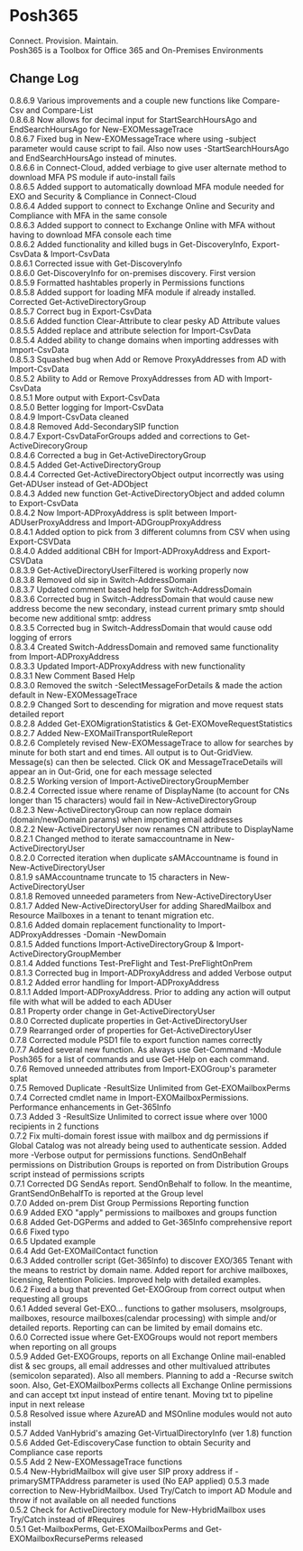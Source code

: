 # Posh365

Connect.  Provision.  Maintain.  
Posh365 is a Toolbox for Office 365 and On-Premises Environments
 

## Change Log   
   
0.8.6.9 Various improvements and a couple new functions like Compare-Csv and Compare-List   
0.8.6.8 Now allows for decimal input for StartSearchHoursAgo and EndSearchHoursAgo for New-EXOMessageTrace     
0.8.6.7 Fixed bug in New-EXOMessageTrace where using -subject parameter would cause script to fail.  Also now uses -StartSearchHoursAgo and EndSearchHoursAgo instead of minutes.   
0.8.6.6 in Connect-Cloud, added verbiage to give user alternate method to download MFA PS module if auto-install fails   
0.8.6.5 Added support to automatically download MFA module needed for EXO and Security & Compliance in Connect-Cloud   
0.8.6.4 Added support to connect to Exchange Online and Security and Compliance with MFA in the same console   
0.8.6.3 Added support to connect to Exchange Online with MFA without having to download MFA console each time   
0.8.6.2 Added functionality and killed bugs in Get-DiscoveryInfo, Export-CsvData & Import-CsvData  
0.8.6.1 Corrected issue with Get-DiscoveryInfo   
0.8.6.0 Get-DiscoveryInfo for on-premises discovery. First version  
0.8.5.9 Formatted hashtables properly in Permissions functions  
0.8.5.8 Added support for loading MFA module if already installed.  Corrected Get-ActiveDirectoryGroup  
0.8.5.7 Correct bug in Export-CsvData  
0.8.5.6 Added function Clear-Attribute to clear pesky AD Attribute values  
0.8.5.5 Added replace and attribute selection for Import-CsvData  
0.8.5.4 Added ability to change domains when importing addresses with Import-CsvData  
0.8.5.3 Squashed bug when Add or Remove ProxyAddresses from AD with Import-CsvData  
0.8.5.2 Ability to Add or Remove ProxyAddresses from AD with Import-CsvData  
0.8.5.1 More output with Export-CsvData  
0.8.5.0 Better logging for Import-CsvData  
0.8.4.9 Import-CsvData cleaned  
0.8.4.8 Removed Add-SecondarySIP function  
0.8.4.7 Export-CsvDataForGroups added and corrections to Get-ActiveDirecoryGroup  
0.8.4.6 Corrected a bug in Get-ActiveDirectoryGroup  
0.8.4.5 Added Get-ActiveDirectoryGroup  
0.8.4.4 Corrected Get-ActiveDirectoryObject output incorrectly was using Get-ADUser instead of Get-ADObject  
0.8.4.3 Added new function Get-ActiveDirectoryObject and added column to Export-CsvData  
0.8.4.2 Now Import-ADProxyAddress is split between Import-ADUserProxyAddress and Import-ADGroupProxyAddress  
0.8.4.1 Added option to pick from 3 different columns from CSV when using Export-CSVData  
0.8.4.0 Added additional CBH for Import-ADProxyAddress and Export-CSVData  
0.8.3.9 Get-ActiveDirectoryUserFiltered is working properly now  
0.8.3.8 Removed old sip in Switch-AddressDomain  
0.8.3.7 Updated comment based help for Switch-AddressDomain  
0.8.3.6 Corrected bug in Switch-AddressDomain that would cause new address become the new secondary, instead current primary smtp should become new additional smtp: address  
0.8.3.5 Corrected bug in Switch-AddressDomain that would cause odd logging of errors  
0.8.3.4 Created Switch-AddressDomain and removed same functionality from Import-ADProxyAddress   
0.8.3.3 Updated Import-ADProxyAddress with new functionality  
0.8.3.1 New Comment Based Help  
0.8.3.0 Removed the switch -SelectMessageForDetails & made the action default in New-EXOMessageTrace  
0.8.2.9 Changed Sort to descending for migration and move request stats detailed report  
0.8.2.8 Added Get-EXOMigrationStatistics & Get-EXOMoveRequestStatistics  
0.8.2.7 Added New-EXOMailTransportRuleReport  
0.8.2.6 Completely revised New-EXOMessageTrace to allow for searches by minute for both start and end times. All output is to Out-GridView. Message(s) can then be selected.  Click OK and MessageTraceDetails will appear an in Out-Grid, one for each message selected  
0.8.2.5 Working version of Import-ActiveDirectoryGroupMember   
0.8.2.4 Corrected issue where rename of DisplayName (to account for CNs longer than 15 characters) would fail in New-ActiveDirectoryGroup   
0.8.2.3 New-ActiveDirectoryGroup can now replace domain (domain/newDomain params) when importing email addresses   
0.8.2.2 New-ActiveDirectoryUser now renames CN attribute to DisplayName   
0.8.2.1 Changed method to iterate samaccountname in New-ActiveDirectoryUser   
0.8.2.0 Corrected iteration when duplicate sAMAccountname is found in New-ActiveDirectoryUser   
0.8.1.9 sAMAccountname truncate to 15 characters in New-ActiveDirectoryUser   
0.8.1.8 Removed unneeded parameters from New-ActiveDirectoryUser   
0.8.1.7 Added New-ActiveDirectoryUser for adding SharedMailbox and Resource Mailboxes in a tenant to tenant migration etc.  
0.8.1.6 Added domain replacement functionality to Import-ADProxyAddresses -Domain -NewDomain  
0.8.1.5 Added functions Import-ActiveDirectoryGroup & Import-ActiveDirectoryGroupMember  
0.8.1.4 Added functions Test-PreFlight and Test-PreFlightOnPrem  
0.8.1.3 Corrected bug in Import-ADProxyAddress and added Verbose output  
0.8.1.2 Added error handling for Import-ADProxyAddress  
0.8.1.1 Added Import-ADProxyAddress.  Prior to adding any action will output file with what will be added to each ADUser  
0.8.1 Property order change in Get-ActiveDirectoryUser  
0.8.0 Corrected duplicate properties in Get-ActiveDirectoryUser  
0.7.9 Rearranged order of properties for Get-ActiveDirectoryUser  
0.7.8 Corrected module PSD1 file to export function names correctly  
0.7.7 Added several new function.  As always use Get-Command -Module Posh365 for a list of commands and use Get-Help on each command.  
0.7.6 Removed unneeded attributes from Import-EXOGroup's parameter splat  
0.7.5 Removed Duplicate -ResultSize Unlimited from Get-EXOMailboxPerms  
0.7.4 Corrected cmdlet name in Import-EXOMailboxPermissions.  Performance enhancements in Get-365Info  
0.7.3 Added 3 -ResultSize Unlimited to correct issue where over 1000 recipients in 2 functions  
0.7.2 Fix multi-domain forest issue with mailbox and dg permissions if Global Catalog was not already being used to authenticate session.  Added more -Verbose output for permissions functions.  SendOnBehalf permissions on Distribution Groups is reported on from Distribution Groups script instead of permissions scripts  
0.7.1 Corrected DG SendAs report.  SendOnBehalf to follow. In the meantime, GrantSendOnBehalfTo is reported at the Group level  
0.7.0 Added on-prem Dist Group Permissions Reporting function  
0.6.9 Added EXO "apply" permissions to mailboxes and groups function  
0.6.8 Added Get-DGPerms and added to Get-365Info comprehensive report  
0.6.6 Fixed typo  
0.6.5 Updated example  
0.6.4 Add Get-EXOMailContact function  
0.6.3 Added controller script (Get-365Info) to discover EXO/365 Tenant with the means to restrict by domain name.  Added report for archive mailboxes, licensing, Retention Policies.  Improved help with detailed examples.  
0.6.2 Fixed a bug that prevented Get-EXOGroup from correct output when requesting all groups  
0.6.1 Added several Get-EXO... functions to gather msolusers, msolgroups, mailboxes, resource mailboxes(calendar processing) with simple and/or detailed reports.  Reporting can can be limited by email domains etc.  
0.6.0 Corrected issue where Get-EXOGroups would not report members when reporting on all groups  
0.5.9 Added Get-EXOGroups, reports on all Exchange Online mail-enabled dist & sec groups, all email addresses and other multivalued attributes (semicolon separated).  Also all members.  Planning to add a -Recurse switch soon.  Also, Get-EXOMailboxPerms collects all Exchange Online permissions and can accept txt input instead of entire tenant.  Moving txt to pipeline input in next release  
0.5.8 Resolved issue where AzureAD and MSOnline modules would not auto install  
0.5.7 Added VanHybrid's amazing Get-VirtualDirectoryInfo (ver 1.8) function  
0.5.6 Added Get-EdiscoveryCase function to obtain Security and Compliance case reports  
0.5.5 Add 2 New-EXOMessageTrace functions  
0.5.4 New-HybridMailbox will give user SIP proxy address if -primarySMTPAddress parameter is used (No EAP applied) 
0.5.3 made correction to New-HybridMailbox. Used Try/Catch to import AD Module and throw if not available on all needed functions  
0.5.2 Check for ActiveDirectory module for New-HybridMailbox uses Try/Catch instead of #Requires  
0.5.1 Get-MailboxPerms, Get-EXOMailboxPerms and Get-EXOMailboxRecursePerms released  
